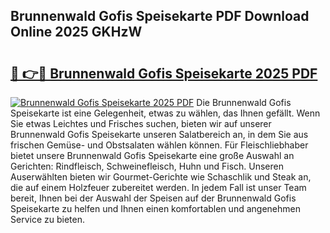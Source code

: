 ## Brunnenwald Gofis Speisekarte PDF Download Online 2025 GKHzW

# <h2><a href="http://gcdxwg.nevu.top/?p=Brunnenwald+Gofis+Speisekarte">🔗 👉🔴 Brunnenwald Gofis Speisekarte 2025 PDF</a></h2>

[![Brunnenwald Gofis Speisekarte 2025 PDF](https://i.imgur.com/dBaPXMq.png)](http://gcdxwg.nevu.top/?p=Brunnenwald+Gofis+Speisekarte)
Die Brunnenwald Gofis Speisekarte ist eine Gelegenheit, etwas zu wählen, das Ihnen gefällt. Wenn Sie etwas Leichtes und Frisches suchen, bieten wir auf unserer Brunnenwald Gofis Speisekarte unseren Salatbereich an, in dem Sie aus frischen Gemüse- und Obstsalaten wählen können. Für Fleischliebhaber bietet unsere Brunnenwald Gofis Speisekarte eine große Auswahl an Gerichten: Rindfleisch, Schweinefleisch, Huhn und Fisch. Unseren Auserwählten bieten wir Gourmet-Gerichte wie Schaschlik und Steak an, die auf einem Holzfeuer zubereitet werden. In jedem Fall ist unser Team bereit, Ihnen bei der Auswahl der Speisen auf der Brunnenwald Gofis Speisekarte zu helfen und Ihnen einen komfortablen und angenehmen Service zu bieten.
